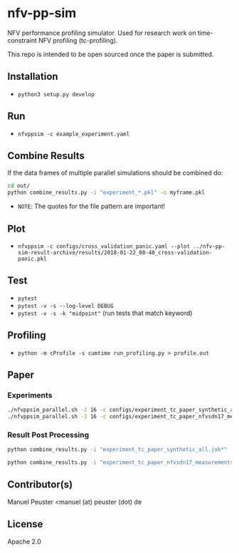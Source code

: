 # nfv-pp-sim

NFV performance profiling simulator. Used for research work on time-constraint NFV profiling (tc-profiling).

This repo is intended to be open sourced once the paper is submitted.

## Installation

* `python3 setup.py develop`

## Run

* `nfvppsim -c example_experiment.yaml`

## Combine Results

If the data frames of multiple parallel simulations should be combined do:

```bash
cd out/
python combine_results.py -i "experiment_*.pkl" -o myframe.pkl
```

* `NOTE`: The quotes for the file pattern are important!

## Plot

* `nfvppsim -c configs/cross_validation_panic.yaml --plot ../nfv-pp-sim-result-archive/results/2018-01-22_08-40_cross-validation-panic.pkl`

## Test

* `pytest`
* `pytest -v -s --log-level DEBUG`
* `pytest -v -s -k "midpoint"` (run tests that match keyword)

## Profiling

* `python -m cProfile -s cumtime run_profiling.py > profile.out`

## Paper

### Experiments

```bash
./nfvppsim_parallel.sh -J 16 -c configs/experiment_tc_paper_synthetic_all.yaml -r 100
./nfvppsim_parallel.sh -J 16 -c configs/experiment_tc_paper_nfvsdn17_measurements.yaml -r 100
```

### Result Post Processing

```bash
python combine_results.py -i "experiment_tc_paper_synthetic_all.job*" -o 2018-04-XX-experiment_tc_paper_synthetic_all.compressed.combined.pkl

python combine_results.py -i "experiment_tc_paper_nfvsdn17_measurements.job*" -o 2018-04-XX-experiment_tc_paper_nfvsdn17_measurements.combined.compressed.pkl
```


## Contributor(s)

Manuel Peuster <manuel (at) peuster (dot) de

## License

Apache 2.0
